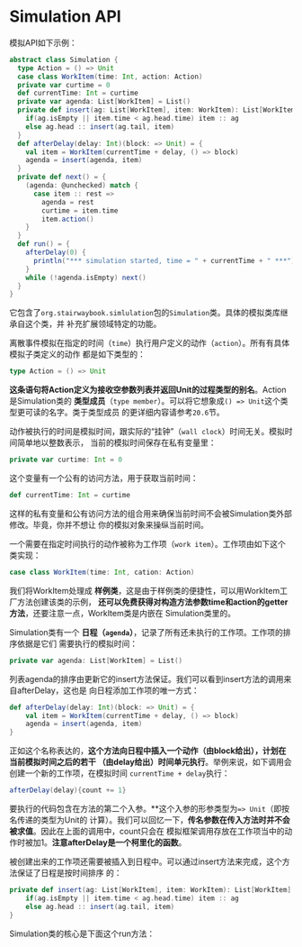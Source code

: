 Simulation API
================================================================================
模拟API如下示例：
```scala
abstract class Simulation {
  type Action = () => Unit
  case class WorkItem(time: Int, action: Action)
  private var curtime = 0
  def currentTime: Int = curtime
  private var agenda: List[WorkItem] = List()
  private def insert(ag: List[WorkItem], item: WorkItem): List[WorkItem] = {
    if(ag.isEmpty || item.time < ag.head.time) item :: ag
    else ag.head :: insert(ag.tail, item)
  }
  def afterDelay(delay: Int)(block: => Unit) = {
    val item = WorkItem(currentTime + delay, () => block)
    agenda = insert(agenda, item)
  }
  private def next() = {
    (agenda: @unchecked) match {
      case item :: rest =>
        agenda = rest
        curtime = item.time
        item.action()
    }
  }
  def run() = {
    afterDelay(0) {
      println("*** simulation started, time = " + currentTime + " ***")
    }
    while (!agenda.isEmpty) next()
  }
}
```
它包含了`org.stairwaybook.simlulation`包的`Simulation`类。具体的模拟类库继承自这个类，并
补充扩展领域特定的功能。

离散事件模拟在指定的时间（`time`）执行用户定义的动作（`action`）。所有有具体模拟子类定义的动作
都是如下类型的：
```scala
type Action = () => Unit
```
**这条语句将Action定义为接收空参数列表并返回Unit的过程类型的别名**。Action是Simulation类的
**类型成员**（`type member`）。可以将它想象成`() => Unit`这个类型更可读的名字。类于类型成员
的更详细内容请参考`20.6`节。

动作被执行的时间是模拟时间，跟实际的“挂钟”（`wall clock`）时间无关。模拟时间简单地以整数表示，
当前的模拟时间保存在私有变量里：
```scala
private var curtime: Int = 0
```
这个变量有一个公有的访问方法，用于获取当前时间：
```scala
def currentTime: Int = curtime
```
这样的私有变量和公有访问方法的组合用来确保当前时间不会被Simulation类外部修改。毕竟，你并不想让
你的模拟对象来操纵当前时间。

一个需要在指定时间执行的动作被称为工作项（`work item`）。工作项由如下这个类实现：
```scala
case class WorkItem(time: Int, cation: Action)
```
我们将WorkItem处理成 **样例类**，这是由于样例类的便捷性，可以用WorkItem工厂方法创建该类的示例，
**还可以免费获得对构造方法参数time和action的getter方法**，还要注意一点，WorkItem类是内嵌在
Simulation类里的。

Simulation类有一个 **日程（`agenda`）**，记录了所有还未执行的工作项。工作项的排序依据是它们
需要执行的模拟时间：
```scala
private var agenda: List[WorkItem] = List()
```
列表agenda的排序由更新它的insert方法保证。我们可以看到insert方法的调用来自afterDelay，这也是
向日程添加工作项的唯一方式：
```scala
def afterDelay(delay: Int)(block: => Unit) = {
    val item = WorkItem(currentTime + delay, () => block)
    agenda = insert(agenda, item)
}
```
正如这个名称表达的，**这个方法向日程中插入一个动作（由block给出），计划在当前模拟时间之后的若干
（由delay给出）时间单元执行**。举例来说，如下调用会创建一个新的工作项，在模拟时间
`currentTime + delay`执行：
```scala
afterDelay(delay){count += 1}
```
要执行的代码包含在方法的第二个入参。**这个入参的形参类型为`=> Unit`（即按名传递的类型为Unit的
计算）。我们可以回忆一下，**传名参数在传入方法时并不会被求值**。因此在上面的调用中，count只会在
模拟框架调用存放在工作项当中的动作时被加1。**注意afterDelay是一个柯里化的函数**。

被创建出来的工作项还需要被插入到日程中。可以通过insert方法来完成，这个方法保证了日程是按时间排序
的：
```scala
private def insert(ag: List[WorkItem], item: WorkItem): List[WorkItem] = {
    if(ag.isEmpty || item.time < ag.head.time) item :: ag 
    else ag.head :: insert(ag.tail, item)
}
```
Simulation类的核心是下面这个run方法：
```scala

```


